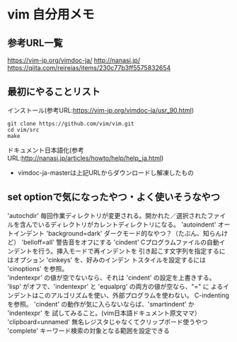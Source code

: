 # vim 自分用メモ
## 参考URL一覧
https://vim-jp.org/vimdoc-ja/ 
http://nanasi.jp/ 
https://qiita.com/reireias/items/230c77b3ff5575832654 
## 最初にやることリスト
インストール(参考URL:https://vim-jp.org/vimdoc-ja/usr_90.html)
~~~
git clone https://github.com/vim/vim.git
cd vim/src
make
~~~
ドキュメント日本語化(参考URL:http://nanasi.jp/articles/howto/help/help_ja.html)
  * vimdoc-ja-masterは上記URLからダウンロードし解凍したもの
## set optionで気になったやつ・よく使いそうなやつ
'autochdir' 毎回作業ディレクトリが変更される。開かれた／選択されたファイルを含んでいるディレクトリがカレントディレクトリになる。 
'autoindent' オートインデント 
'background=dark'  ダークモード的なやつ？（たぶん、知らんけど） 
'belloff=all' 警告音をオフにする 
'cindent' 
  Cプログラムファイルの自動インデントを行う。挿入モードで再インデントを 
  引き起こす文字列を指定するにはオプション 'cinkeys' を、好みのインデン 
  トスタイルを設定するには 'cinoptions' を参照。  
  'indentexpr' の値が空でないなら、それは 'cindent' の設定を上書きする。 
  'lisp' がオフで、'indentexpr' と 'equalprg' の両方の値が空なら、"=" に 
  よるインデントはこのアルゴリズムを使い、外部プログラムを使わない。 
  C-indenting を参照。 
  'cindent' の動作が気に入らないならば、'smartindent' か 'indentexpr' を 
  試してみること。(vim日本語ドキュメント原文ママ） 
'clipboard=unnamed' 無名レジスタじゃなくてクリップボード使うやつ 
'complete' キーワード検索の対象となる範囲を設定できる 
